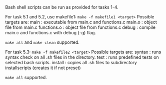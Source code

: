 Bash shell scripts can be run as provided for tasks 1-4.

For task 5.1 and 5.2, use makefile1:
    `make -f makefile1 <target>`
Possible targets are:
main        :   executable from main.c and functions.c
main.o      :   object file from main.c
functions.o :   object file from functions.c
debug       :   compile main.c and functions.c with debug (-g) flag.

`make all` and `make clean` supported.

For task 5.3:
    `make -f makefile2 <target>`
Possible targets are:
syntax      :   runs syntax check on all .sh files in the directory.
test        :   runs predefined tests on selected bash scripts.
install     :   copies all .sh files to subdirectory installscripts (creates it if not preset)

```make all``` supported.